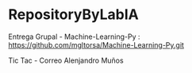 # RepositoryByLabIA
Entrega Grupal - Machine-Learning-Py : https://github.com/mgltorsa/Machine-Learning-Py.git

Tic Tac - Correo Alenjandro Muños

